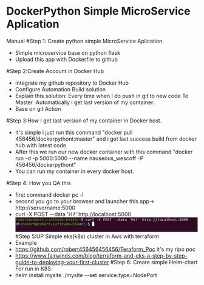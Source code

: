 # DockerPython Simple MicroService Aplication
Manual
#Step 1: Create python simple MicroService Aplication.
* Simple microservice base on python flask
* Upload this app with Dockerfile to github

#Step 2:Create Account in Docker Hub 

* integrate my github repository to Docker Hub  
* Configure Automation Build solution 
* Explain this solution: Every time when I do push in git to new code To Master .Automatically i get last version of my container.
* Base on git Action

#Step 3:How I get last version of my container in Docker host.

* It's simple i just run this command "docker pull 456456/dockerpythont:master" and i get last success build from docker hub with latest code.
* After this we run our new docker container with this command "docker run -d -p 5000:5000 --name nauseous_wescoff -P 456456/dockerpythont"
* You can run my container in every docker host.

#Step 4: How you QA this

* first command docker pc -l
* second you go to your browser and launcher this app-> http://servername:5000
* curl -X POST --data 'Hi!' http://localhost:5000
![img.png](img.png)
#Step 5:UP Simple eks(k8s) cluster in Aws with terraform
* Example
* https://github.com/robert456456456456/Teraform_Poc it's my ripo poc
* https://www.fairwinds.com/blog/terraform-and-eks-a-step-by-step-guide-to-deploying-your-first-cluster
#Step 6: Create simple Helm-chart For run in K8S
* helm install mysite ./mysite --set service.type=NodePort
